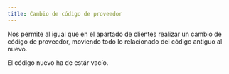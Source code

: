 ```yaml
---
title: Cambio de código de proveedor
---
```


Nos permite al igual que en el apartado de clientes realizar un cambio de código de proveedor, moviendo todo lo relacionado del código antiguo al nuevo. 

El código nuevo ha de estár vacío.

